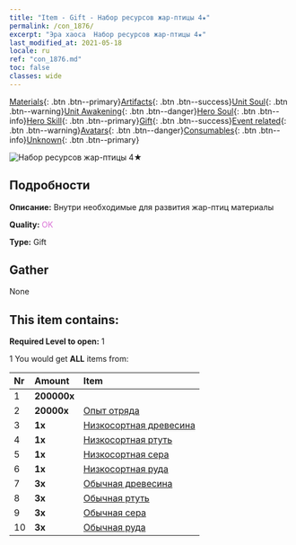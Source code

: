 ```yaml
---
title: "Item - Gift - Набор ресурсов жар-птицы 4★"
permalink: /con_1876/
excerpt: "Эра хаоса  Набор ресурсов жар-птицы 4★"
last_modified_at: 2021-05-18
locale: ru
ref: "con_1876.md"
toc: false
classes: wide
---
```

 [Materials](/ItemsRU/){: .btn .btn--primary}[Artifacts](/ItemsRU/Artifacts/){: .btn .btn--success}[Unit Soul](/ItemsRU/UnitSoul/){: .btn .btn--warning}[Unit Awakening](/ItemsRU/UnitAwakening/){: .btn .btn--danger}[Hero Soul](/ItemsRU/HeroSoul/){: .btn .btn--info}[Hero Skill](/ItemsRU/HeroSkill/){: .btn .btn--primary}[Gift](/ItemsRU/Gift/){: .btn .btn--success}[Event related](/ItemsRU/Events/){: .btn .btn--warning}[Avatars](/ItemsRU/Avatars/){: .btn .btn--danger}[Consumables](/ItemsRU/Consumables/){: .btn .btn--info}[Unknown](/ItemsRU/Unknown/){: .btn .btn--primary}

 ![Набор ресурсов жар-птицы 4★](/images/t/i_907499.png)

## Подробности
 **Описание:** Внутри необходимые для развития жар-птиц материалы 

 **Quality:** <span style="color: #DA70D6">OK</span>

 **Type:** Gift

## Gather

  None

## This item contains:

 **Required Level to open:** 1

 1 You would get **ALL** items  from:

  | Nr | Amount |     Item    |
  |:---|:-------|:------------|
  | 1 |  **200000x** | <i class="fas fa-coins"/> |  | 
  | 2 |  **20000x** | [Опыт отряда](/ItemsRU/con_902/) |  | 
  | 3 |  **1x** | [Низкосортная древесина](/ItemsRU/mat_1/) |  | 
  | 4 |  **1x** | [Низкосортная ртуть](/ItemsRU/mat_2/) |  | 
  | 5 |  **1x** | [Низкосортная сера](/ItemsRU/mat_3/) |  | 
  | 6 |  **1x** | [Низкосортная руда](/ItemsRU/mat_1/) |  | 
  | 7 |  **3x** | [Обычная древесина](/ItemsRU/mat_7/) |  | 
  | 8 |  **3x** | [Обычная ртуть](/ItemsRU/mat_8/) |  | 
  | 9 |  **3x** | [Обычная сера](/ItemsRU/mat_9/) |  | 
  | 10 |  **3x** | [Обычная руда](/ItemsRU/mat_6/) |  | 
